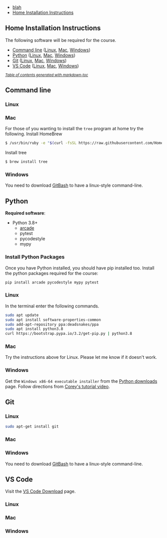 
- [blah]()
- [Home Installation Instructions](#home-installation-instructions)

## Home Installation Instructions
The following software will be required for the course.
- [Command line](#command-line) ([Linux](#linux), [Mac](#mac), [Windows](#windows))
- [Python](#python) ([Linux](#linux-1), [Mac](#mac-1), [Windows](#windows-1))
- [Git](#git) ([Linux](#linux-2), [Mac](#mac-2), [Windows](#windows-2))
- [VS Code](#vs-code) ([Linux](#linux-3), [Mac](#mac-3), [Windows](#windows-3))

<small><i><a href='http://ecotrust-canada.github.io/markdown-toc/'>Table of contents generated with markdown-toc</a></i></small>


## Command line
### Linux
### Mac
For those of you wanting to install the `tree` program at home try the following.
Install HomeBrew
```sh
$ /usr/bin/ruby -e "$(curl -fsSL https://raw.githubusercontent.com/Homebrew/install/master/install)"
```
Install tree
```sh
$ brew install tree
```
### Windows
You need to download [GitBash](https://gitforwindows.org/) to have a linux-style command-line.

## Python
**Required software**:
- Python 3.8+
    - [arcade](http://arcade.academy)
    - pytest
    - pycodestyle
    - mypy

### Install Python Packages
Once you have Python installed, you should have pip installed too. Install the python packages required for the course:
```sh
pip install arcade pycodestyle mypy pytest
```

### Linux
In the terminal enter the following commands.
```sh
sudo apt update
sudo apt install software-properties-common
sudo add-apt-repository ppa:deadsnakes/ppa
sudo apt install python3.8
curl https://bootstrap.pypa.io/3.2/get-pip.py | python3.8
```
### Mac
Try the instructions above for Linux. Please let me know if it doesn't work.
### Windows
Get the `Windows x86-64 executable installer` from the [Python downloads](https://www.python.org/downloads/release/python-381) page.
Follow directions from [Corey's tutorial video](http://www.youtube.com/watch?v=YYXdXT2l-Gg&t=5m44s).

## Git
### Linux
```sh
sudo apt-get install git
```
### Mac
### Windows
You need to download [GitBash](https://gitforwindows.org/) to have a linux-style command-line.

## VS Code
Visit the [VS Code Download](https://code.visualstudio.com/download) page.
### Linux
### Mac
### Windows
